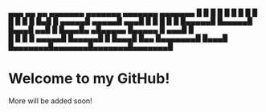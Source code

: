  ▄▄▄     ▄▄   ▄▄ ▄▄▄▄▄▄▄ ▄▄▄▄▄▄▄ ▄▄▄▄▄▄▄ ▄▄▄▄▄▄▄ 
█   █   █  █ █  █       █       █       █       █
█   █   █  █▄█  █  ▄▄▄▄▄█  ▄▄▄▄▄█    ▄▄▄█       █
█   █   █       █ █▄▄▄▄▄█ █▄▄▄▄▄█   █▄▄▄█     ▄▄█
█   █▄▄▄█▄     ▄█▄▄▄▄▄  █▄▄▄▄▄  █    ▄▄▄█    █   
█       █ █   █  ▄▄▄▄▄█ █▄▄▄▄▄█ █   █▄▄▄█    █▄▄ 
█▄▄▄▄▄▄▄█ █▄▄▄█ █▄▄▄▄▄▄▄█▄▄▄▄▄▄▄█▄▄▄▄▄▄▄█▄▄▄▄▄▄▄█

# Welcome to my GitHub!

More will be added soon!

<!--
**thomas-lysens/thomas-lysens** is a ✨ _special_ ✨ repository because its `README.md` (this file) appears on your GitHub profile.

Here are some ideas to get you started:

- 🔭 I’m currently working on ...
- 🌱 I’m currently learning ...
- 👯 I’m looking to collaborate on ...
- 🤔 I’m looking for help with ...
- 💬 Ask me about ...
- 📫 How to reach me: ...
- 😄 Pronouns: ...
- ⚡ Fun fact: ...
-->
